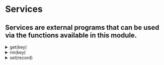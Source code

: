 # Services
## Services are external programs that can be used via the functions available in this module.
<details><summary>get(key)</summary><br/> Get the value of a key in a database.

 # Args

 * `key` - the key to query.

 # Return

 * `Array of records` - an array containing the results.

 # Effective smtp stage

 All of them.

 # Example
 ```js
 import "services" as svc;

 #{
     mail: [
        action "fetch database" || {
             let records = svc::my_database.get(mail_from());

             if records.len() == 0 {
                 log("debug", `${mail_from()} is not in my database`);
             } else {
                 log("debug", `${mail_from()} found in my database`);
             }
        }
     ]
 }
 ```

 
</details>
<details><summary>rm(key)</summary><br/> Remove a record from a database.

 # Args

 * `key` - the key to remove.

 # Effective smtp stage

 All of them.

 # Example
 ```js
 import "services" as svc;

 #{
     mail: [
        action "remove sender from database" || {
             svc::my_database.rm(mail_from());
        }
     ]
 }
 ```

 
</details>
<details><summary>set(record)</summary><br/> Set a record into a database.

 # Args

 * `record` - the record to set.

 # Effective smtp stage

 All of them.

 # Example
 ```js
 import "services" as svc;

 #{
     mail: [
        action "set sender in database" || {
             svc::my_database.set(mail_from());
        }
     ]
 }
 ```

 
</details>